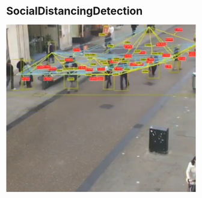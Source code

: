 # SocialDistancingDetection
![Output](https://github.com/ahmed-dev-tech/SocialDistancingDetection/blob/main/out/Capture.PNG) 
